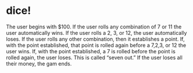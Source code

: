 # dice!
The user begins with $100.
If the user rolls any combination of 7 or 11 the user automatically wins.
If the user rolls a 2, 3, or 12, the user automatically loses.
If the user rolls any other combination, then it establishes a point.
If, with the point established, that point is rolled again before a 7,2,3, or 12 the user wins.
If, with the point established, a 7 is rolled before the point is rolled again, the user loses. This is called “seven out.”
If the user loses all their money, the gam ends.
